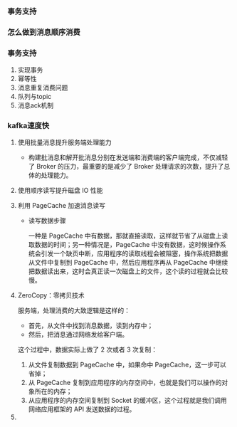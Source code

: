 ### 事务支持
### 怎么做到消息顺序消费
### 事务支持

1. 实现事务
2. 幂等性
3. 消息重复消费问题
4. 队列与topic
5. 消息ack机制

### kafka速度快

1. 使用批量消息提升服务端处理能力

   - 构建批消息和解开批消息分别在发送端和消费端的客户端完成，不仅减轻了 Broker 的压力，最重要的是减少了 Broker 处理请求的次数，提升了总体的处理能力。

2. 使用顺序读写提升磁盘 IO 性能

3. 利用 PageCache 加速消息读写

   - 读写数据步骤

     一种是 PageCache 中有数据，那就直接读取，这样就节省了从磁盘上读取数据的时间；另一种情况是，PageCache 中没有数据，这时候操作系统会引发一个缺页中断，应用程序的读取线程会被阻塞，操作系统把数据从文件中复制到 PageCache 中，然后应用程序再从 PageCache 中继续把数据读出来，这时会真正读一次磁盘上的文件，这个读的过程就会比较慢。

4. ZeroCopy：零拷贝技术

   服务端，处理消费的大致逻辑是这样的：

   - 首先，从文件中找到消息数据，读到内存中；
   - 然后，把消息通过网络发给客户端。

   这个过程中，数据实际上做了 2 次或者 3 次复制：

   1. 从文件复制数据到 PageCache 中，如果命中 PageCache，这一步可以省掉；
   2. 从 PageCache 复制到应用程序的内存空间中，也就是我们可以操作的对象所在的内存；
   3. 从应用程序的内存空间复制到 Socket 的缓冲区，这个过程就是我们调用网络应用框架的 API 发送数据的过程。

5. 